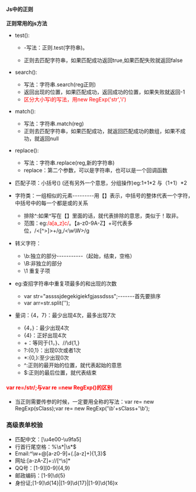 #### Js中的正则

**正则常用的js方法**

* test():

  * -写法：正则.test(字符串)。

  * 正则去匹配字符串，如果匹配成功返回true,如果匹配失败就返回false

* search():
  * 写法：字符串.search(reg正则)
  * 返回出现的位置，如果匹配成功，返回成功的位置，如果失败就返回-1
  * <font color=red>区分大小写i的写法，用new RegExp('str','i')</font>

* match():
  * 写法：字符串.match(reg)
  * 正则去匹配字符串，如果匹配成功，就返回匹配成功的数组，如果不成功，就返回null

* replace():
  * 写法：字符串.replace(reg,新的字符串)
  * replace：第二个参数，可以是字符串，也可以是一个回调函数

* 匹配子项：小括号()     (还有另外一个意思，分组操作)eg:1+1*2 与（1+1）*2

* 字符类：一组相似的元素---------用【】表示，中括号的整体代表一个字符，中括号中的每一个都是或的关系
  * 排除^:如果^写在【】里面的话，就代表排除的意思，类似于！取非。
  * 范围：eg:<font color=red>/a[a_z]c/</font>。【a-z0-9A-Z】+可代表多位，/<[^>]>+/g,/<\w\W>/g

* 转义字符：
  * \b:独立的部分-----------（起始，结束，空格）
  * \B:非独立的部分
  * \1 重复子项

* eg:查招字符串中重复项最多的和出现的次数
  * var str="assssjdegekigiekfgjassdsss";-------首先要排序
  * var arr=str.split('');

* 量词：{4，7}：最少出现4次，最多出现7次
  * {4，}：最少出现4次
  * {4}：正好出现4次
  * +：等同于{1，}、//\d{1,}
  * ?:{0,1}：出现0次或者1次
  * *:{0,}:至少出现0次
  * ^:正则的最开始的位置，就代表起始的意思
  * $:正则的最后位置，就代表结束

#### <font color=red> var re=/str/;与var re =new RegExp()的区别</font>

* 当正则需要传参的时候，一定要用全称的写法：var re= new RegExp(sClass);var re= new RegExp('\\b\'+sClass+'\\b'\);

### 高级表单校验

* 匹配中文：[\u4e00-\u9fa5]
* 行首行尾空格：%\s*|\s*$
* Email:^\w+@[a-z0-9]+(\.[a-z]+){1,3}$
* 网址:[a-zA-Z]+://[^\s]*
* QQ号：[1-9][0-9]{4,9}
* 邮政编码：[1-9]\d{5}
* 身份证;[1-9]\d{14}|[1-9]\d{17}|[1-9]\d{16}x

